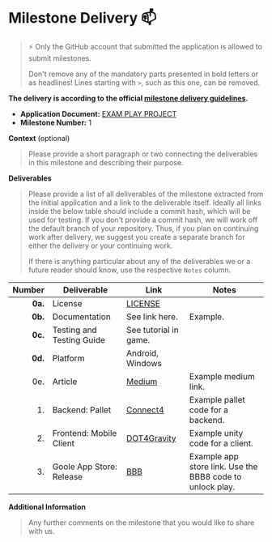 # Milestone Delivery :mailbox:

> ⚡ Only the GitHub account that submitted the application is allowed to submit milestones. 
> 
> Don't remove any of the mandatory parts presented in bold letters or as headlines! Lines starting with `>`, such as this one, can be removed.

**The delivery is according to the official [milestone delivery guidelines](https://github.com/PolkadotPlay/GamesBounty/tree/main/docs/milestone-deliverables-guidelines.md).**  

* **Application Document:** [EXAM PLAY PROJECT](https://github.com/PolkadotPlay/GamesBounty/blob/main/applications/exam-play-project.md)
* **Milestone Number:** 1

**Context** (optional)
> Please provide a short paragraph or two connecting the deliverables in this milestone and describing their purpose.

**Deliverables**
> Please provide a list of all deliverables of the milestone extracted from the initial application and a link to the deliverable itself. Ideally all links inside the below table should include a commit hash, which will be used for testing. If you don't provide a commit hash, we will work off the default branch of your repository. Thus, if you plan on continuing work after delivery, we suggest you create a separate branch for either the delivery or your continuing work. 
> 
> If there is anything particular about any of the deliverables we or a future reader should know, use the respective `Notes` column.

| Number | Deliverable | Link | Notes |
| -----: | ----------- | ------------- |------------- |
| **0a.** | License | [LICENSE](https://github.com/ajuna-network/game-dot4-unity/blob/main/LICENSE) | |
| **0b.** | Documentation | See link here. | Example. |
| **0c.** | Testing and Testing Guide | See tutorial in game. | |
| **0d.** | Platform | Android, Windows |  |
| 0e. | Article | [Medium](https://wiktorstarczewski.medium.com/newomega-3504ce08120) | Example medium link. |
| 1. | Backend: Pallet | [Connect4](https://github.com/ajuna-network/pallet-ajuna-connectfour) | Example pallet code for a backend. |
| 2. | Frontend: Mobile Client | [DOT4Gravity](https://github.com/ajuna-network/game-dot4-unity) | Example unity code for a client. |
| 3. | Goole App Store: Release | [BBB](https://play.google.com/store/apps/details?id=io.ajuna.bbb) | Example app store link. Use the BBB8 code to unlock play. |

**Additional Information**
> Any further comments on the milestone that you would like to share with us.
